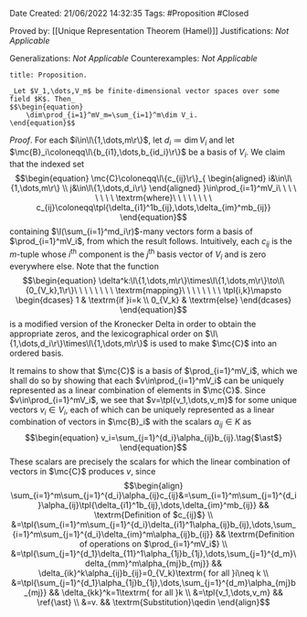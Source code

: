 <div class="topSpace"></div>

Date Created: 21/06/2022 14:32:35
Tags: #Proposition #Closed

Proved by: [[Unique Representation Theorem (Hamel)]]
Justifications: _Not Applicable_

Generalizations: _Not Applicable_
Counterexamples: _Not Applicable_

``` ad-Proposition
title: Proposition.

_Let $V_1,\dots,V_m$ be finite-dimensional vector spaces over some field $K$. Then_
$$\begin{equation}
    \dim\prod_{i=1}^mV_m=\sum_{i=1}^m\dim V_i.
\end{equation}$$

```

_Proof_. For each $i\in\l\{1,\dots,m\r\}$, let $d_i\coloneqq\dim V_i$ and let $\mc{B}_i\coloneqq\l\{b_{i1},\dots,b_{id_i}\r\}$ be a basis of $V_i$. We claim that the indexed set
$$\begin{equation}
    \mc{C}\coloneqq\l\{c_{ij}\r\}_{
    \begin{aligned}
        i&\in\l\{1,\dots,m\r\} \\
        j&\in\l\{1,\dots,d_i\r\}
    \end{aligned}
    }\in\prod_{i=1}^mV_i\ \ \ \ \ \ \ \ \textrm{where}\ \ \ \ \ \ \ \ 
    c_{ij}\coloneqq\tpl{\delta_{i1}^1b_{ij},\dots,\delta_{im}^mb_{ij}}
\end{equation}$$
containing $\l(\sum_{i=1}^md_i\r)$-many vectors form a basis of $\prod_{i=1}^mV_i$, from which the result follows. Intuitively, each $c_{ij}$ is the $m$-tuple whose $i^\textrm{th}$ component is the $j^\textrm{th}$ basis vector of $V_i$ and is zero everywhere else. Note that the function
$$\begin{equation}
    \delta^k:\l\{1,\dots,m\r\}\times\l\{1,\dots,m\r\}\to\l\{0_{V_k},1\r\}\ \ \ \ \ \ \ \ \textrm{mapping}\ \ \ \ \ \ \ \ 
    \tpl{i,k}\mapsto
        \begin{dcases}
            1 & \textrm{if }i=k \\
            0_{V_k} & \textrm{else}
        \end{dcases}
\end{equation}$$
is a modified version of the Kronecker Delta in order to obtain the appropriate zeros, and the lexicographical order on $\l\{1,\dots,d_i\r\}\times\l\{1,\dots,m\r\}$ is used to make $\mc{C}$ into an ordered basis.

It remains to show that $\mc{C}$ is a basis of $\prod_{i=1}^mV_i$, which we shall do so by showing that each $v\in\prod_{i=1}^mV_i$ can be uniquely represented as a linear combination of elements in $\mc{C}$. Since $v\in\prod_{i=1}^mV_i$, we see that $v=\tpl{v_1,\dots,v_m}$ for some unique vectors $v_i\in V_i$, each of which can be uniquely represented as a linear combination of vectors in $\mc{B}_i$ with the scalars $\alpha_{ij}\in K$ as
$$\begin{equation}
    v_i=\sum_{j=1}^{d_i}\alpha_{ij}b_{ij}.\tag{$\ast$}
\end{equation}$$
These scalars are precisely the scalars for which the linear combination of vectors in $\mc{C}$ produces $v$, since
$$\begin{align}
    \sum_{i=1}^m\sum_{j=1}^{d_i}\alpha_{ij}c_{ij}&=\sum_{i=1}^m\sum_{j=1}^{d_i}\alpha_{ij}\tpl{\delta_{i1}^1b_{ij},\dots,\delta_{im}^mb_{ij}} && \textrm{Definition of $c_{ij}$} \\
    &=\tpl{\sum_{i=1}^m\sum_{j=1}^{d_i}\delta_{i1}^1\alpha_{ij}b_{ij},\dots,\sum_{i=1}^m\sum_{j=1}^{d_i}\delta_{im}^m\alpha_{ij}b_{ij}} && \textrm{Definition of operations on $\prod_{i=1}^mV_i$} \\
    &=\tpl{\sum_{j=1}^{d_1}\delta_{11}^1\alpha_{1j}b_{1j},\dots,\sum_{j=1}^{d_m}\delta_{mm}^m\alpha_{mj}b_{mj}} && \delta_{ik}^k\alpha_{ij}b_{ij}=0_{V_k}\textrm{ for all }i\neq k \\
    &=\tpl{\sum_{j=1}^{d_1}\alpha_{1j}b_{1j},\dots,\sum_{j=1}^{d_m}\alpha_{mj}b_{mj}} && \delta_{kk}^k=1\textrm{ for all }k \\
    &=\tpl{v_1,\dots,v_m} && \ref{\ast} \\
    &=v. && \textrm{Substitution}\qedin
\end{align}$$
